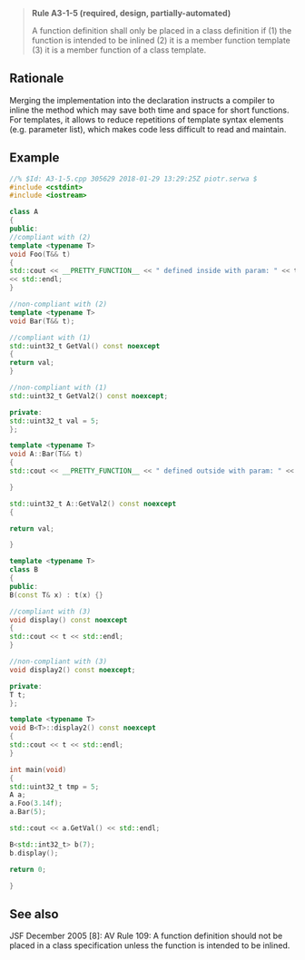 > **Rule A3-1-5 (required, design, partially-automated)**
>
> A function definition shall only be placed in a class definition if (1) the
> function is intended to be inlined (2) it is a member function template (3)
> it is a member function of a class template.

## Rationale

Merging the implementation into the declaration instructs a compiler to inline the
method which may save both time and space for short functions. For templates, it
allows to reduce repetitions of template syntax elements (e.g. parameter list), which
makes code less difficult to read and maintain.

## Example

```cpp
//% $Id: A3-1-5.cpp 305629 2018-01-29 13:29:25Z piotr.serwa $
#include <cstdint>
#include <iostream>

class A
{
public:
//compliant with (2)
template <typename T>
void Foo(T&& t)
{
std::cout << __PRETTY_FUNCTION__ << " defined inside with param: " << t
<< std::endl;
}

//non-compliant with (2)
template <typename T>
void Bar(T&& t);

//compliant with (1)
std::uint32_t GetVal() const noexcept
{
return val;
}

//non-compliant with (1)
std::uint32_t GetVal2() const noexcept;

private:
std::uint32_t val = 5;
};

template <typename T>
void A::Bar(T&& t)
{
std::cout << __PRETTY_FUNCTION__ << " defined outside with param: " << t << std::endl;

}

std::uint32_t A::GetVal2() const noexcept
{

return val;

}

template <typename T>
class B
{
public:
B(const T& x) : t(x) {}

//compliant with (3)
void display() const noexcept
{
std::cout << t << std::endl;
}

//non-compliant with (3)
void display2() const noexcept;

private:
T t;
};

template <typename T>
void B<T>::display2() const noexcept
{
std::cout << t << std::endl;
}

int main(void)
{
std::uint32_t tmp = 5;
A a;
a.Foo(3.14f);
a.Bar(5);

std::cout << a.GetVal() << std::endl;

B<std::int32_t> b(7);
b.display();

return 0;

}

```

## See also

JSF December 2005 [8]: AV Rule 109: A function definition should not be
placed in a class specification unless the function is intended to be inlined.
